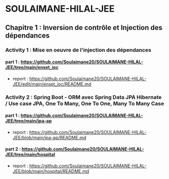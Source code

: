 # SOULAIMANE-HILAL-JEE
## Chapitre 1 : Inversion de contrôle et Injection des dépendances


### Activity 1 : Mise en oeuvre de l'injection des dépendances


#### part 1 : https://github.com/Soulaimane20/SOULAIMANE-HILAL-JEE/tree/main/enset_ioc

- report : https://github.com/Soulaimane20/SOULAIMANE-HILAL-JEE/edit/main/enset_ioc/README.md
  
### Activity 2 : Spring Boot - ORM avec Spring Data JPA Hibernate / Use case JPA, One To Many, One To One, Many To Many Case

#### part 1 : https://github.com/Soulaimane20/SOULAIMANE-HILAL-JEE/tree/main/jpa-ap

- report : https://github.com/Soulaimane20/SOULAIMANE-HILAL-JEE/blob/main/jpa-ap/README.md

#### part 2 : https://github.com/Soulaimane20/SOULAIMANE-HILAL-JEE/tree/main/hospital

- report : https://github.com/Soulaimane20/SOULAIMANE-HILAL-JEE/blob/main/hospital/README.md
